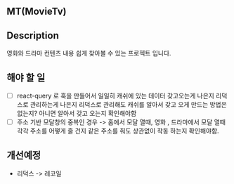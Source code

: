 ## MT(MovieTv)

## Description

영화와 드라마 컨텐츠 내용 쉽게 찾아볼 수 있는 프로젝트 입니다.

## 해야 할 일

- [ ] react-query 로 훅을 만들어서 일일히 캐쉬에 있는 데이터 갖고오는게 나은지 리덕스로 관리하는게 나은지 리덕스로 관리해도 캐쉬를 알아서 갖고 오게 만드는 방법은 없는지? 아니면 알아서 갖고 오는지 확인해야함
- [ ] 주소 기반 모달창의 중복인 경우 -> 홈에서 모달 열때, 영화 , 드라마에서 모달 열때 각각 주소를 어떻게 줄 건지 같은 주소를 줘도 상관없이 작동 하는지 확인해야함.

## 개선예정

- 리덕스 -> 레코일
